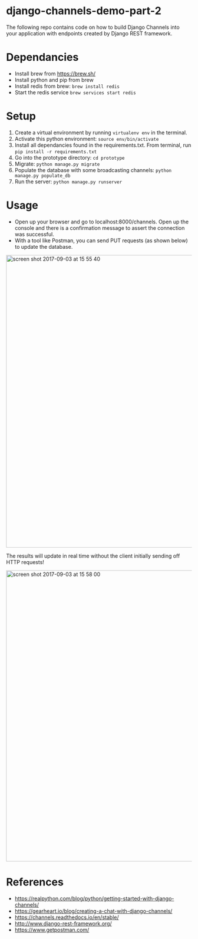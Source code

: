 # django-channels-demo-part-2

The following repo contains code on how to build Django Channels into your application 
with endpoints created by Django REST framework. 

# Dependancies 
- Install brew from https://brew.sh/ 
- Install python and pip from brew 
- Install redis from brew: ``brew install redis``
- Start the redis service ``brew services start redis``

# Setup 
1. Create a virtual environment by running ``virtualenv env`` in the terminal. 
2. Activate this python environment: ``source env/bin/activate``
3. Install all dependancies found in the requirements.txt. From terminal, run ``pip install -r requirements.txt``
4. Go into the prototype directory: ``cd prototype`` 
4. Migrate: ``python manage.py migrate``
5. Populate the database with some broadcasting channels: ``python manage.py populate_db``
5. Run the server: ``python manage.py runserver``

# Usage 

- Open up your browser and go to localhost:8000/channels. Open up the console and there is a confirmation message
  to assert the connection was successful. 
- With a tool like Postman, you can send PUT requests (as shown below) to update the database. 
<img width="794" alt="screen shot 2017-09-03 at 15 55 40" src="https://user-images.githubusercontent.com/22529514/30004068-5f6e184e-90c0-11e7-9383-d0f30928e9cd.png">


The results will update in real time without the client initially sending off HTTP requests! 

<img width="790" alt="screen shot 2017-09-03 at 15 58 00" src="https://user-images.githubusercontent.com/22529514/30004094-bfc5338a-90c0-11e7-99fa-6373891fef3a.png">

# References 
- https://realpython.com/blog/python/getting-started-with-django-channels/ 
- https://gearheart.io/blog/creating-a-chat-with-django-channels/ 
- https://channels.readthedocs.io/en/stable/ 
- http://www.django-rest-framework.org/
- https://www.getpostman.com/ 
